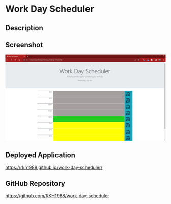 # Work Day Scheduler

## Description

## Screenshot
![screenshot](/assets/images/screenshot.png)


## Deployed Application 
https://rkh1988.github.io/work-day-scheduler/

## GitHub Repository
https://github.com/RKH1988/work-day-scheduler